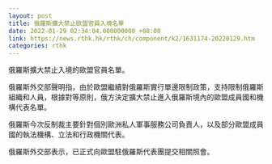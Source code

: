 ```yaml
---
layout: post
title: 俄羅斯擴大禁止歐盟官員入境名單
date: 2022-01-29 02:34:04.000000000 +08:00
link: https://news.rthk.hk/rthk/ch/component/k2/1631174-20220129.htm
categories: rthk
---
```


俄羅斯擴大禁止入境的歐盟官員名單。

俄羅斯外交部聲明指，由於歐盟繼續對俄羅斯實行單邊限制政策，支持限制俄羅斯組織和人員，根據對等原則，俄方決定擴大禁止進入俄羅斯境內的歐盟成員國和機構代表名單。

俄羅斯今次反制裁主要針對個別歐洲私人軍事服務公司負責人，以及部分歐盟成員國的執法機構、立法和行政機關代表。

俄羅斯外交部表示，已正式向歐盟駐俄羅斯代表團提交相關照會。
